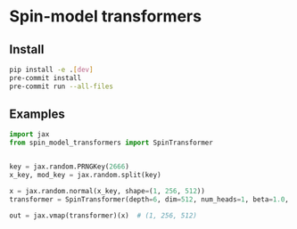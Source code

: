 # Spin-model transformers


## Install

```bash
pip install -e .[dev]
pre-commit install
pre-commit run --all-files
```

## Examples

```python
import jax
from spin_model_transformers import SpinTransformer


key = jax.random.PRNGKey(2666)
x_key, mod_key = jax.random.split(key)

x = jax.random.normal(x_key, shape=(1, 256, 512))
transformer = SpinTransformer(depth=6, dim=512, num_heads=1, beta=1.0, key=mod_key)

out = jax.vmap(transformer)(x)  # (1, 256, 512)
```
